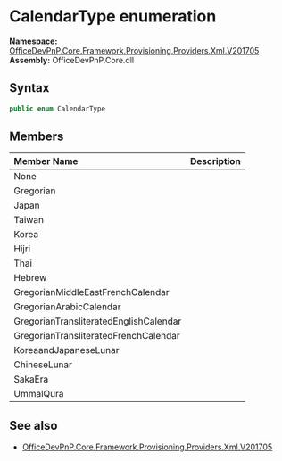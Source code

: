 # CalendarType  enumeration
  

**Namespace:** [OfficeDevPnP.Core.Framework.Provisioning.Providers.Xml.V201705](OfficeDevPnP.Core.Framework.Provisioning.Providers.Xml.V201705.md)  
**Assembly:** OfficeDevPnP.Core.dll  
## Syntax
```C#
public enum CalendarType
```
## Members
|**Member Name**|**Description**|
|:-----|:-----|
| None | 
| Gregorian | 
| Japan | 
| Taiwan | 
| Korea | 
| Hijri | 
| Thai | 
| Hebrew | 
| GregorianMiddleEastFrenchCalendar | 
| GregorianArabicCalendar | 
| GregorianTransliteratedEnglishCalendar | 
| GregorianTransliteratedFrenchCalendar | 
| KoreaandJapaneseLunar | 
| ChineseLunar | 
| SakaEra | 
| UmmalQura | 

## See also
- [OfficeDevPnP.Core.Framework.Provisioning.Providers.Xml.V201705](OfficeDevPnP.Core.Framework.Provisioning.Providers.Xml.V201705.md)
